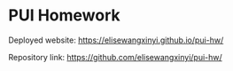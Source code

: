 # PUI Homework

Deployed website: https://elisewangxinyi.github.io/pui-hw/

Repository link: https://github.com/elisewangxinyi/pui-hw/

